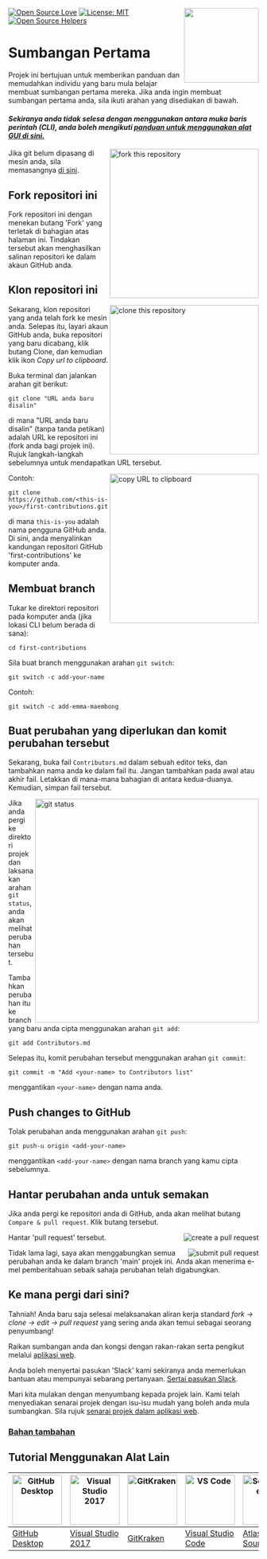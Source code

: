 [![Open Source Love](https://badges.frapsoft.com/os/v1/open-source.svg?v=103)](https://github.com/ellerbrock/open-source-badges/)
[<img align="right" width="150" src="https://firstcontributions.github.io/assets/Readme/join-slack-team.png">](https://join.slack.com/t/firstcontributors/shared_invite/zt-1hg51qkgm-Xc7HxhsiPYNN3ofX2_I8FA)
[![License: MIT](https://img.shields.io/badge/License-MIT-green.svg)](https://opensource.org/licenses/MIT)
[![Open Source Helpers](https://www.codetriage.com/roshanjossey/first-contributions/badges/users.svg)](https://www.codetriage.com/roshanjossey/first-contributions)


# Sumbangan Pertama

Projek ini bertujuan untuk memberikan panduan dan memudahkan individu yang baru mula belajar membuat sumbangan pertama mereka. 
Jika anda ingin membuat sumbangan pertama anda, sila ikuti arahan yang disediakan di bawah.

#### *Sekiranya anda tidak selesa dengan menggunakan antara muka baris perintah (CLI), anda boleh mengikuti [panduan untuk menggunakan alat GUI di sini.](#Tutorial-Menggunakan-Alat-Lain)*

<img align="right" width="300" src="https://firstcontributions.github.io/assets/Readme/fork.png" alt="fork this repository" />

Jika git belum dipasang di mesin anda, sila memasangnya [di sini](https://help.github.com/articles/set-up-git/).

## Fork repositori ini

Fork repositori ini dengan menekan butang 'Fork' yang terletak di bahagian atas halaman ini.
Tindakan tersebut akan menghasilkan salinan repositori ke dalam akaun GitHub anda.

## Klon repositori ini

<img align="right" width="300" src="https://firstcontributions.github.io/assets/Readme/clone.png" alt="clone this repository" />

Sekarang, klon repositori yang anda telah fork ke mesin anda. Selepas itu, layari akaun GitHub anda, buka repositori yang baru dicabang, klik butang Clone, dan kemudian klik ikon *Copy url to clipboard*.

Buka terminal dan jalankan arahan git berikut:

```
git clone "URL anda baru disalin"
```
di mana "URL anda baru disalin" (tanpa tanda petikan) adalah URL ke repositori ini (fork anda bagi projek ini). Rujuk langkah-langkah sebelumnya untuk mendapatkan URL tersebut.

<img align="right" width="300" src="https://firstcontributions.github.io/assets/Readme/copy-to-clipboard.png" alt="copy URL to clipboard" />

Contoh:
```
git clone https://github.com/<this-is-you>/first-contributions.git
```
di mana `this-is-you` adalah nama pengguna GitHub anda. Di sini, anda menyalinkan kandungan repositori GitHub 'first-contributions' ke komputer anda.

## Membuat branch

Tukar ke direktori repositori pada komputer anda (jika lokasi CLI belum berada di sana):

```
cd first-contributions
```
Sila buat branch menggunakan arahan `git switch`:
```
git switch -c add-your-name
```

Contoh:
```
git switch -c add-emma-maembong
```

## Buat perubahan yang diperlukan dan komit perubahan tersebut

Sekarang, buka fail `Contributors.md` dalam sebuah editor teks, dan tambahkan nama anda ke dalam fail itu. Jangan tambahkan pada awal atau akhir fail. Letakkan di mana-mana bahagian di antara kedua-duanya. Kemudian, simpan fail tersebut.

<img align="right" width="450" src="https://firstcontributions.github.io/assets/Readme/git-status.png" alt="git status" />


Jika anda pergi ke direktori projek dan laksanakan arahan `git status`, anda akan melihat perubahan tersebut.

Tambahkan perubahan itu ke branch yang baru anda cipta menggunakan arahan `git add`:

```
git add Contributors.md
```

Selepas itu, komit perubahan tersebut menggunakan arahan `git commit`:
```
git commit -m "Add <your-name> to Contributors list"
```
menggantikan `<your-name>` dengan nama anda.

## Push changes to GitHub

Tolak perubahan anda menggunakan arahan `git push`:
```
git push-u origin <add-your-name>
```
menggantikan `<add-your-name>` dengan nama branch yang kamu cipta sebelumnya.

## Hantar perubahan anda untuk semakan

Jika anda pergi ke repositori anda di GitHub, anda akan melihat butang `Compare & pull request`. Klik butang tersebut.

<img style="float: right;" src="https://firstcontributions.github.io/assets/Readme/compare-and-pull.png" alt="create a pull request" />

Hantar 'pull request' tersebut.

<img style="float: right;" src="https://firstcontributions.github.io/assets/Readme/submit-pull-request.png" alt="submit pull request" />

Tidak lama lagi, saya akan menggabungkan semua perubahan anda ke dalam branch 'main' projek ini. Anda akan menerima e-mel pemberitahuan sebaik sahaja perubahan telah digabungkan.

## Ke mana pergi dari sini?

Tahniah! Anda baru saja selesai melaksanakan aliran kerja standard _fork -> clone -> edit -> pull request_ yang sering anda akan temui sebagai seorang penyumbang!

Raikan sumbangan anda dan kongsi dengan rakan-rakan serta pengikut melalui [aplikasi web](https://firstcontributions.github.io/#social-share).

Anda boleh menyertai pasukan 'Slack' kami sekiranya anda memerlukan bantuan atau mempunyai sebarang pertanyaan. [Sertai pasukan Slack](https://join.slack.com/t/firstcontributors/shared_invite/zt-1hg51qkgm-Xc7HxhsiPYNN3ofX2_I8FA).

Mari kita mulakan dengan menyumbang kepada projek lain. Kami telah menyediakan senarai projek dengan isu-isu mudah yang boleh anda mula sumbangkan. Sila rujuk [senarai projek dalam aplikasi web](https://firstcontributions.github.io/#project-list).

### [Bahan tambahan](../additional-material/git_workflow_scenarios/additional-material.md)


## Tutorial Menggunakan Alat Lain

| <a href="../gui-tool-tutorials/github-desktop-tutorial.md"><img alt="GitHub Desktop" src="https://desktop.github.com/images/desktop-icon.svg" width="100"></a> | <a href="../gui-tool-tutorials/github-windows-vs2017-tutorial.md"><img alt="Visual Studio 2017" src="https://upload.wikimedia.org/wikipedia/commons/c/cd/Visual_Studio_2017_Logo.svg" width="100"></a> | <a href="../gui-tool-tutorials/gitkraken-tutorial.md"><img alt="GitKraken" src="https://firstcontributions.github.io/assets/gui-tool-tutorials/gitkraken-tutorial/gk-icon.png" width="100"></a> | <a href="../gui-tool-tutorials/github-windows-vs-code-tutorial.md"><img alt="VS Code" src="https://upload.wikimedia.org/wikipedia/commons/1/1c/Visual_Studio_Code_1.35_icon.png" width=100></a> | <a href="../gui-tool-tutorials/sourcetree-macos-tutorial.md"><img alt="Sourcetree App" src="https://wac-cdn.atlassian.com/dam/jcr:81b15cde-be2e-4f4a-8af7-9436f4a1b431/Sourcetree-icon-blue.svg" width=100></a> | <a href="../gui-tool-tutorials/github-windows-intellij-tutorial.md"><img alt="IntelliJ IDEA" src="https://upload.wikimedia.org/wikipedia/commons/thumb/9/9c/IntelliJ_IDEA_Icon.svg/512px-IntelliJ_IDEA_Icon.svg.png" width=100></a> |
| --- | --- | --- | --- | --- | --- |
| [GitHub Desktop](../gui-tool-tutorials/github-desktop-tutorial.md) | [Visual Studio 2017](../gui-tool-tutorials/github-windows-vs2017-tutorial.md) | [GitKraken](../gui-tool-tutorials/gitkraken-tutorial.md) | [Visual Studio Code](../gui-tool-tutorials/github-windows-vs-code-tutorial.md) | [Atlassian Sourcetree](../gui-tool-tutorials/sourcetree-macos-tutorial.md) | [IntelliJ IDEA](../gui-tool-tutorials/github-windows-intellij-tutorial.md) |
